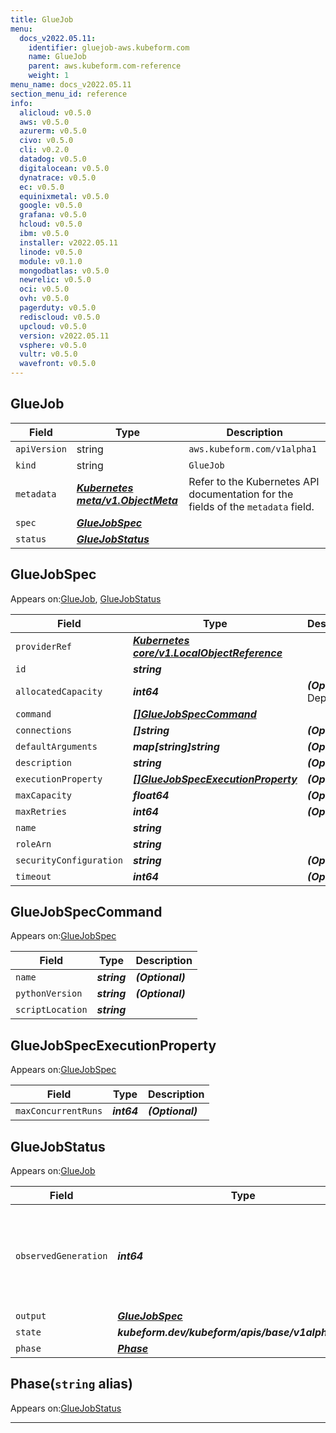 ```yaml
---
title: GlueJob
menu:
  docs_v2022.05.11:
    identifier: gluejob-aws.kubeform.com
    name: GlueJob
    parent: aws.kubeform.com-reference
    weight: 1
menu_name: docs_v2022.05.11
section_menu_id: reference
info:
  alicloud: v0.5.0
  aws: v0.5.0
  azurerm: v0.5.0
  civo: v0.5.0
  cli: v0.2.0
  datadog: v0.5.0
  digitalocean: v0.5.0
  dynatrace: v0.5.0
  ec: v0.5.0
  equinixmetal: v0.5.0
  google: v0.5.0
  grafana: v0.5.0
  hcloud: v0.5.0
  ibm: v0.5.0
  installer: v2022.05.11
  linode: v0.5.0
  module: v0.1.0
  mongodbatlas: v0.5.0
  newrelic: v0.5.0
  oci: v0.5.0
  ovh: v0.5.0
  pagerduty: v0.5.0
  rediscloud: v0.5.0
  upcloud: v0.5.0
  version: v2022.05.11
  vsphere: v0.5.0
  vultr: v0.5.0
  wavefront: v0.5.0
---
```


## GlueJob
| Field | Type | Description |
| ------ | ----- | ----------- |
| `apiVersion` | string | `aws.kubeform.com/v1alpha1` |
|    `kind` | string | `GlueJob` |
| `metadata` | ***[Kubernetes meta/v1.ObjectMeta](https://v1-22.docs.kubernetes.io/docs/reference/generated/kubernetes-api/v1.22/#objectmeta-v1-meta)***|Refer to the Kubernetes API documentation for the fields of the `metadata` field.|
| `spec` | ***[GlueJobSpec](#gluejobspec)***||
| `status` | ***[GlueJobStatus](#gluejobstatus)***||
## GlueJobSpec

Appears on:[GlueJob](#gluejob), [GlueJobStatus](#gluejobstatus)

| Field | Type | Description |
| ------ | ----- | ----------- |
| `providerRef` | ***[Kubernetes core/v1.LocalObjectReference](https://v1-22.docs.kubernetes.io/docs/reference/generated/kubernetes-api/v1.22/#localobjectreference-v1-core)***||
| `id` | ***string***||
| `allocatedCapacity` | ***int64***| ***(Optional)*** Deprecated|
| `command` | ***[[]GlueJobSpecCommand](#gluejobspeccommand)***||
| `connections` | ***[]string***| ***(Optional)*** |
| `defaultArguments` | ***map[string]string***| ***(Optional)*** |
| `description` | ***string***| ***(Optional)*** |
| `executionProperty` | ***[[]GlueJobSpecExecutionProperty](#gluejobspecexecutionproperty)***| ***(Optional)*** |
| `maxCapacity` | ***float64***| ***(Optional)*** |
| `maxRetries` | ***int64***| ***(Optional)*** |
| `name` | ***string***||
| `roleArn` | ***string***||
| `securityConfiguration` | ***string***| ***(Optional)*** |
| `timeout` | ***int64***| ***(Optional)*** |
## GlueJobSpecCommand

Appears on:[GlueJobSpec](#gluejobspec)

| Field | Type | Description |
| ------ | ----- | ----------- |
| `name` | ***string***| ***(Optional)*** |
| `pythonVersion` | ***string***| ***(Optional)*** |
| `scriptLocation` | ***string***||
## GlueJobSpecExecutionProperty

Appears on:[GlueJobSpec](#gluejobspec)

| Field | Type | Description |
| ------ | ----- | ----------- |
| `maxConcurrentRuns` | ***int64***| ***(Optional)*** |
## GlueJobStatus

Appears on:[GlueJob](#gluejob)

| Field | Type | Description |
| ------ | ----- | ----------- |
| `observedGeneration` | ***int64***| ***(Optional)*** Resource generation, which is updated on mutation by the API Server.|
| `output` | ***[GlueJobSpec](#gluejobspec)***| ***(Optional)*** |
| `state` | ***kubeform.dev/kubeform/apis/base/v1alpha1.State***| ***(Optional)*** |
| `phase` | ***[Phase](#phase)***| ***(Optional)*** |
## Phase(`string` alias)

Appears on:[GlueJobStatus](#gluejobstatus)

---
